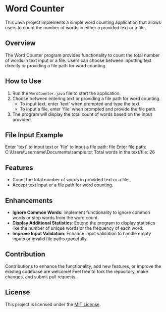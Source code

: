 # Word Counter

This Java project implements a simple word counting application that allows users to count the number of words in either a provided text or a file.

## Overview

The Word Counter program provides functionality to count the total number of words in text input or a file. Users can choose between inputting text directly or providing a file path for word counting.

## How to Use

1. Run the `WordCounter.java` file to start the application.
2. Choose between entering text or providing a file path for word counting.
   - To input text, enter 'text' when prompted and type the text.
   - To input a file, enter 'file' when prompted and provide the file path.
3. The program will display the total count of words based on the input provided.

## File Input Example
Enter 'text' to input text or 'file' to input a file path:
file
Enter file path:
C:\Users\Username\Documents\sample.txt
Total words in the text/file: 26


## Features

- Count the total number of words in provided text or a file.
- Accept text input or a file path for word counting.

## Enhancements

- **Ignore Common Words**: Implement functionality to ignore common words or stop words from the word count.
- **Display Additional Statistics**: Extend the program to display statistics like the number of unique words or the frequency of each word.
- **Improve Input Validation**: Enhance input validation to handle empty inputs or invalid file paths gracefully.

## Contribution

Contributions to enhance the functionality, add new features, or improve the existing codebase are welcome! 
Feel free to fork the repository, make changes, and submit pull requests.

## License

This project is licensed under the [MIT License](LICENSE).
